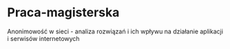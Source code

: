 # Praca-magisterska

Anonimowość w sieci - analiza rozwiązań i ich wpływu na działanie aplikacji i serwisów internetowych
